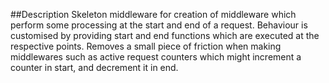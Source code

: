 ##Description
Skeleton middleware for creation of middleware which perform some processing at the start and end of a request. Behaviour is customised by providing start and end functions which are executed at the respective points. Removes a small piece of friction when making middlewares such as active request counters which might increment a counter in start, and decrement it in end.
